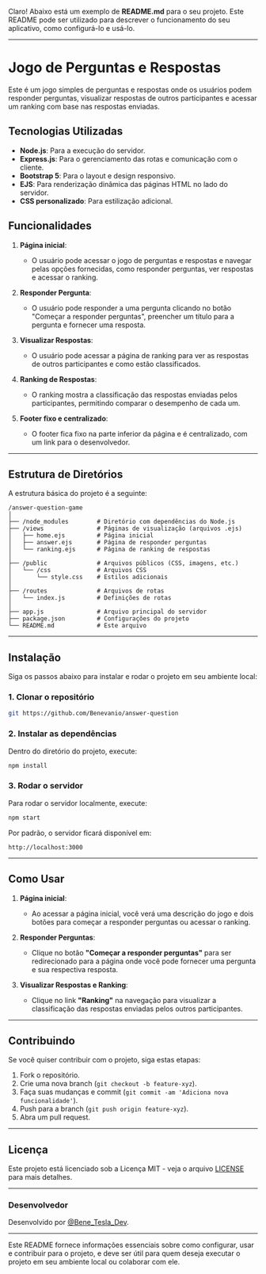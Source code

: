 Claro! Abaixo está um exemplo de **README.md** para o seu projeto. Este README pode ser utilizado para descrever o funcionamento do seu aplicativo, como configurá-lo e usá-lo.

---

# Jogo de Perguntas e Respostas

Este é um jogo simples de perguntas e respostas onde os usuários podem responder perguntas, visualizar respostas de outros participantes e acessar um ranking com base nas respostas enviadas.

## Tecnologias Utilizadas

- **Node.js**: Para a execução do servidor.
- **Express.js**: Para o gerenciamento das rotas e comunicação com o cliente.
- **Bootstrap 5**: Para o layout e design responsivo.
- **EJS**: Para renderização dinâmica das páginas HTML no lado do servidor.
- **CSS personalizado**: Para estilização adicional.
  
## Funcionalidades

1. **Página inicial**:
   - O usuário pode acessar o jogo de perguntas e respostas e navegar pelas opções fornecidas, como responder perguntas, ver respostas e acessar o ranking.
  
2. **Responder Pergunta**:
   - O usuário pode responder a uma pergunta clicando no botão "Começar a responder perguntas", preencher um título para a pergunta e fornecer uma resposta.

3. **Visualizar Respostas**:
   - O usuário pode acessar a página de ranking para ver as respostas de outros participantes e como estão classificados.
  
4. **Ranking de Respostas**:
   - O ranking mostra a classificação das respostas enviadas pelos participantes, permitindo comparar o desempenho de cada um.

5. **Footer fixo e centralizado**:
   - O footer fica fixo na parte inferior da página e é centralizado, com um link para o desenvolvedor.

---

## Estrutura de Diretórios

A estrutura básica do projeto é a seguinte:

```
/answer-question-game
│
├── /node_modules        # Diretório com dependências do Node.js
├── /views               # Páginas de visualização (arquivos .ejs)
│   ├── home.ejs         # Página inicial
│   ├── answer.ejs       # Página de responder perguntas
│   └── ranking.ejs      # Página de ranking de respostas
│
├── /public              # Arquivos públicos (CSS, imagens, etc.)
│   └── /css             # Arquivos CSS
│       └── style.css    # Estilos adicionais
│
├── /routes              # Arquivos de rotas
│   └── index.js         # Definições de rotas
│
├── app.js               # Arquivo principal do servidor
├── package.json         # Configurações do projeto
└── README.md            # Este arquivo
```

---

## Instalação

Siga os passos abaixo para instalar e rodar o projeto em seu ambiente local:

### 1. Clonar o repositório

```bash
git https://github.com/Benevanio/answer-question
```

### 2. Instalar as dependências

Dentro do diretório do projeto, execute:

```bash
npm install
```

### 3. Rodar o servidor

Para rodar o servidor localmente, execute:

```bash
npm start
```

Por padrão, o servidor ficará disponível em:

```
http://localhost:3000
```

---

## Como Usar

1. **Página inicial**:
   - Ao acessar a página inicial, você verá uma descrição do jogo e dois botões para começar a responder perguntas ou acessar o ranking.
   
2. **Responder Perguntas**:
   - Clique no botão **"Começar a responder perguntas"** para ser redirecionado para a página onde você pode fornecer uma pergunta e sua respectiva resposta.

3. **Visualizar Respostas e Ranking**:
   - Clique no link **"Ranking"** na navegação para visualizar a classificação das respostas enviadas pelos outros participantes.

---

## Contribuindo

Se você quiser contribuir com o projeto, siga estas etapas:

1. Fork o repositório.
2. Crie uma nova branch (`git checkout -b feature-xyz`).
3. Faça suas mudanças e commit (`git commit -am 'Adiciona nova funcionalidade'`).
4. Push para a branch (`git push origin feature-xyz`).
5. Abra um pull request.

---

## Licença

Este projeto está licenciado sob a Licença MIT - veja o arquivo [LICENSE](LICENSE) para mais detalhes.

---

### Desenvolvedor

Desenvolvido por [@Bene_Tesla_Dev](https://github.com/Benevanio).

---

Este README fornece informações essenciais sobre como configurar, usar e contribuir para o projeto, e deve ser útil para quem deseja executar o projeto em seu ambiente local ou colaborar com ele.